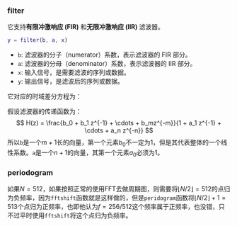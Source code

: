 ### filter

它支持**有限冲激响应 (FIR)** 和**无限冲激响应 (IIR)** 滤波器。

```matlab
y = filter(b, a, x)
```

- `b`: 滤波器的分子（numerator）系数，表示滤波器的 FIR 部分。
- `a`: 滤波器的分母（denominator）系数，表示滤波器的 IIR 部分。
- `x`: 输入信号，是需要滤波的序列或数据。
- `y`: 输出信号，是滤波后的序列或数据。



它对应的时域差分方程为：

假设滤波器的传递函数为：
$$
H(z) = \frac{b_0 + b_1 z^{-1} + \cdots + b_mz^{-m}}{1 + a_1 z^{-1} + \cdots + a_n z^{-n}}
$$
所以`b`是一个$m + 1$长的向量，第一个元素$b_0$不一定为1，但是其代表整体的一个线性系数。`a`是一个$n + 1$的向量，其第一个元素$a_0$必须为1。

### periodogram

如果$N = 512$，如果按照正常的使用FFT去做周期图，则需要将$\lfloor N / 2 \rfloor = 512$的点归为负频率，因为`fftshift`函数就是这样做的，但是`peridogram`函数将$\lfloor N / 2 \rfloor + 1 = 513$个点归为正频率，也即他认为$f = 256 / 512$这个频率属于正频率，也没错，只不过平时使用`fftshift`将这个点归为负频率。
